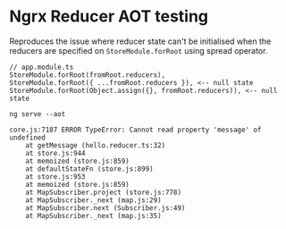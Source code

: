 # Ngrx Reducer AOT testing

Reproduces the issue where reducer state can't be initialised when the reducers are specified on `StoreModule.forRoot` using spread operator.

```
// app.module.ts
StoreModule.forRoot(fromRoot.reducers),
StoreModule.forRoot({ ...fromRoot.reducers }), <-- null state
StoreModule.forRoot(Object.assign({}, fromRoot.reducers)), <-- null state
```

```
ng serve --aot
```

```
core.js:7187 ERROR TypeError: Cannot read property 'message' of undefined
    at getMessage (hello.reducer.ts:32)
    at store.js:944
    at memoized (store.js:859)
    at defaultStateFn (store.js:899)
    at store.js:953
    at memoized (store.js:859)
    at MapSubscriber.project (store.js:778)
    at MapSubscriber._next (map.js:29)
    at MapSubscriber.next (Subscriber.js:49)
    at MapSubscriber._next (map.js:35)
```